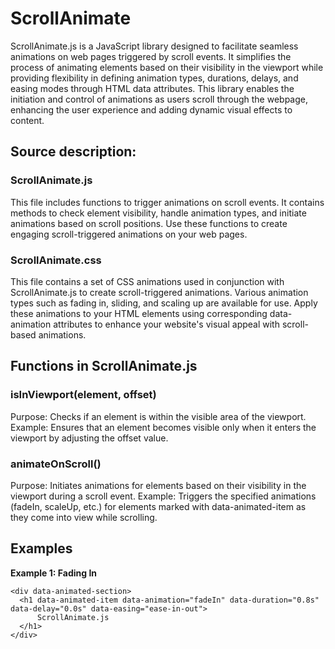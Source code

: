 # ScrollAnimate
ScrollAnimate.js is a JavaScript library designed to facilitate seamless animations on web pages triggered by scroll events. It simplifies the process of animating elements based on their visibility in the viewport while providing flexibility in defining animation types, durations, delays, and easing modes through HTML data attributes. This library enables the initiation and control of animations as users scroll through the webpage, enhancing the user experience and adding dynamic visual effects to content.

## Source description:
### ScrollAnimate.js
This file includes functions to trigger animations on scroll events. It contains methods to check element visibility, handle animation types, and initiate animations based on scroll positions. Use these functions to create engaging scroll-triggered animations on your web pages.

### ScrollAnimate.css
This file contains a set of CSS animations used in conjunction with ScrollAnimate.js to create scroll-triggered animations. Various animation types such as fading in, sliding, and scaling up are available for use. Apply these animations to your HTML elements using corresponding data-animation attributes to enhance your website's visual appeal with scroll-based animations.

## Functions in ScrollAnimate.js
### isInViewport(element, offset)
Purpose: Checks if an element is within the visible area of the viewport.
Example: Ensures that an element becomes visible only when it enters the viewport by adjusting the offset value.

### animateOnScroll()
Purpose: Initiates animations for elements based on their visibility in the viewport during a scroll event.
Example: Triggers the specified animations (fadeIn, scaleUp, etc.) for elements marked with data-animated-item as they come into view while scrolling.

## Examples
**Example 1: Fading In**
```
<div data-animated-section>
  <h1 data-animated-item data-animation="fadeIn" data-duration="0.8s" data-delay="0.0s" data-easing="ease-in-out">
      ScrollAnimate.js
  </h1>
</div>
```
